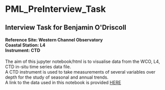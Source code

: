 # PML_PreInterview_Task

## Interview Task for Benjamin O'Driscoll 

#### Reference Site: Western Channel Observatory <br> Coastal Station: L4 <br> Instrument: CTD 

The aim of this jupyter notebook/html is to visualise data from the WCO, L4, CTD in-situ time series data file.
<br>
A CTD instrument is used to take measurements of several variables over depth for the study of seasonal and
annual trends. <br>
A link to the data used in this notebook is provided [HERE](https://www.dropbox.com/s/nz2xotqglirl0wy/L4_CTDf_ODV_format.txt?dl=0)

